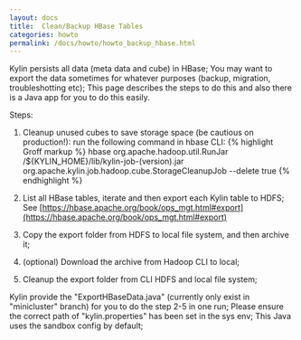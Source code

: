 ```yaml
---
layout: docs
title:  Clean/Backup HBase Tables
categories: howto
permalink: /docs/howto/howto_backup_hbase.html
---
```


Kylin persists all data (meta data and cube) in HBase; You may want to export the data sometimes for whatever purposes 
(backup, migration, troubleshotting etc); This page describes the steps to do this and also there is a Java app for you to do this easily.

Steps:

1. Cleanup unused cubes to save storage space (be cautious on production!): run the following command in hbase CLI: 
{% highlight Groff markup %}
hbase org.apache.hadoop.util.RunJar /${KYLIN_HOME}/lib/kylin-job-(version).jar org.apache.kylin.job.hadoop.cube.StorageCleanupJob --delete true
{% endhighlight %}
2. List all HBase tables, iterate and then export each Kylin table to HDFS; 
See [https://hbase.apache.org/book/ops_mgt.html#export](https://hbase.apache.org/book/ops_mgt.html#export)

3. Copy the export folder from HDFS to local file system, and then archive it;

4. (optional) Download the archive from Hadoop CLI to local;

5. Cleanup the export folder from CLI HDFS and local file system;

Kylin provide the "ExportHBaseData.java" (currently only exist in "minicluster" branch) for you to do the 
step 2-5 in one run; Please ensure the correct path of "kylin.properties" has been set in the sys env; This Java uses the sandbox config by default;
